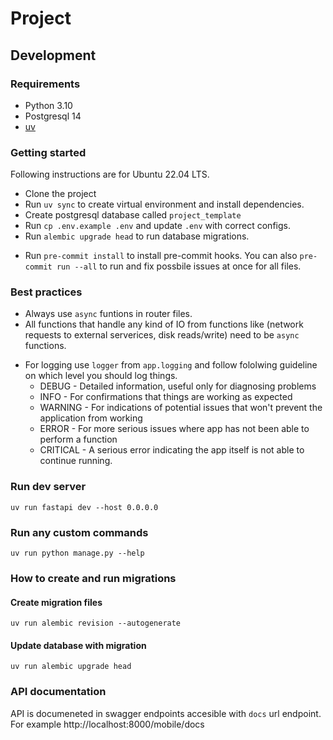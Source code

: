 # Project

## Development

### Requirements

- Python 3.10
- Postgresql 14
- [uv](https://docs.astral.sh/uv/)

### Getting started

Following instructions are for Ubuntu 22.04 LTS.

- Clone the project
- Run `uv sync` to create virtual environment and install dependencies.
- Create postgresql database called `project_template`
- Run `cp .env.example .env` and update `.env` with correct configs.
- Run `alembic upgrade head` to run database migrations.
* Run `pre-commit install` to install pre-commit hooks. You can also `pre-commit run --all` to run and fix possbile issues at once for all files.

### Best practices

- Always use `async` funtions in router files.
- All functions that handle any kind of IO from functions like (network requests to external serverices, disk reads/write) need to be `async` functions.
* For logging use `logger` from `app.logging` and follow fololwing guideline on which level you should log things.
  * DEBUG - Detailed information, useful only for diagnosing problems
  * INFO - For confirmations that things are working as expected
  * WARNING - For indications of potential issues that won't prevent the application from working
  * ERROR - For more serious issues where app has not been able to perform a function
  * CRITICAL - A serious error indicating the app itself is not able to continue running.

### Run dev server

`uv run fastapi dev --host 0.0.0.0`

### Run any custom commands

`uv run python manage.py --help`

### How to create and run migrations

#### Create migration files

`uv run alembic revision --autogenerate`

#### Update database with migration

`uv run alembic upgrade head`

### API documentation

API is documeneted in swagger endpoints accesible with `docs` url endpoint. For example http://localhost:8000/mobile/docs
